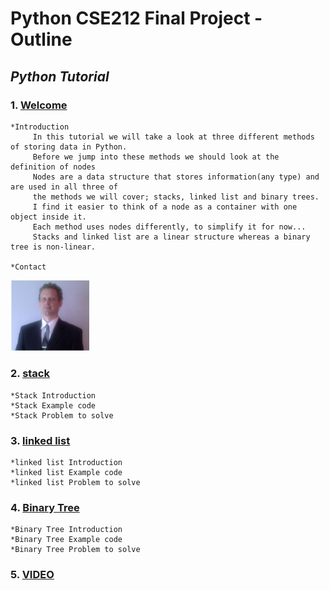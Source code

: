 <!--- 👋 Hi, I’m @moscarelloscott
- 👀 I’m interested in ...
- 🌱 I’m currently learning ...
- 💞️ I’m looking to collaborate on ...
- 📫 How to reach me ...


moscarelloscott/moscarelloscott is a ✨ special ✨ repository because its `README.md` (this file) appears on your GitHub profile.
You can click the Preview link to take a look at your changes.
--->
# Python CSE212 Final Project - Outline 
## *Python Tutorial*

### 1. [Welcome](https://github.com/moscarelloscott/moscarelloscott/blob/main/CSE212.md)
    *Introduction
         In this tutorial we will take a look at three different methods of storing data in Python.
         Before we jump into these methods we should look at the definition of nodes
         Nodes are a data structure that stores information(any type) and are used in all three of 
         the methods we will cover; stacks, linked list and binary trees. 
         I find it easier to think of a node as a container with one object inside it.
         Each method uses nodes differently, to simplify it for now...
         Stacks and linked list are a linear structure whereas a binary tree is non-linear.
         
    *Contact
  <img src="images/me2.png" width="25%" height="25%">
        
### 2. [stack](https://github.com/moscarelloscott/moscarelloscott/blob/main/stack.md)
    *Stack Introduction
    *Stack Example code
    *Stack Problem to solve

### 3. [linked list](https://github.com/moscarelloscott/moscarelloscott/blob/main/linkedlist.md)
    *linked list Introduction
    *linked list Example code
    *linked list Problem to solve

### 4. [Binary Tree](https://github.com/moscarelloscott/moscarelloscott/blob/main/binarytree.md)
    *Binary Tree Introduction
    *Binary Tree Example code
    *Binary Tree Problem to solve

### 5. [VIDEO](404)
